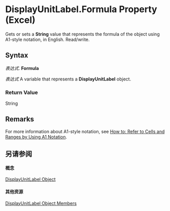
# DisplayUnitLabel.Formula Property (Excel)

Gets or sets a  **String** value that represents the formula of the object using A1-style notation, in English. Read/write.


## Syntax

 _表达式_. **Formula**

 _表达式_ A variable that represents a **DisplayUnitLabel** object.


### Return Value

String


## Remarks

For more information about A1-style notation, see [How to: Refer to Cells and Ranges by Using A1 Notation](c98741c5-465e-137f-872d-185a20068d4a.md).


## 另请参阅


#### 概念


[DisplayUnitLabel Object](522dea6a-114f-3e0f-f8ae-6c2667c733dd.md)
#### 其他资源


[DisplayUnitLabel Object Members](http://msdn.microsoft.com/library/e436232b-ac1e-0f9f-60d5-527c4b2b50f2%28Office.15%29.aspx)